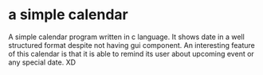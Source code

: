 # a simple calendar
A simple calendar program written in c language. 
It shows date in a well structured format despite not having gui component.
An interesting feature of this calendar is that it is able to remind its user about upcoming event or any special date.
XD
